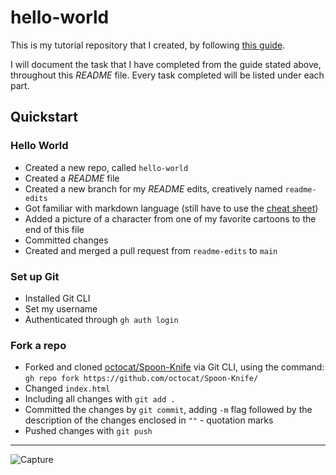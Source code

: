 # hello-world
This is my tutorial repository that I created, by following [this guide](https://docs.github.com/en/get-started).

I will document the task that I have completed from the guide stated above, throughout this *README* file.
Every task completed will be listed under each part.

## Quickstart

### Hello World

- Created a new repo, called `hello-world`
- Created a *README* file
- Created a new branch for my *README* edits, creatively named `readme-edits`
- Got familiar with markdown language (still have to use the [cheat sheet](https://www.markdownguide.org/cheat-sheet/))
- Added a picture of a character from one of my favorite cartoons to the end of this file
- Committed changes
- Created and merged a pull request from `readme-edits` to `main`

### Set up Git

- Installed Git CLI
- Set my username
- Authenticated through `gh auth login`

### Fork a repo

- Forked and cloned [octocat/Spoon-Knife](https://github.com/octocat/Spoon-Knife/) via Git CLI, using the command: `gh repo fork https://github.com/octocat/Spoon-Knife/`
- Changed `index.html`
- Including all changes with `git add .` 
- Committed the changes by `git commit`, adding `-m` flag followed by the description of the changes enclosed in `""` - quotation marks
- Pushed changes with `git push`


---
![Capture](https://user-images.githubusercontent.com/33745930/147414642-1b91c0a2-d1a5-4083-90ac-9500bed2bbe9.PNG)


